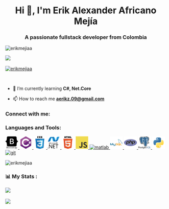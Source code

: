 <h1 align="center">Hi 👋, I'm Erik Alexander Africano Mejía</h1>
<h3 align="center">A passionate fullstack developer from Colombia</h3>

<p align="left"> <img src="https://komarev.com/ghpvc/?username=erikmejiaa&label=Profile%20views&color=0e75b6&style=flat" alt="erikmejiaa" /> </p>

<img src="https://www.grizzlybit.dev/blog/truth-about-being-a-full-stack-developer/cover.png">

<p align="left"> <a href="https://github.com/ryo-ma/github-profile-trophy"><img src="https://github-profile-trophy.vercel.app/?username=erikmejiaa" alt="erikmejiaa" /></a> </p>

<p align="left"> <a href="https://twitter.com/" target="blank"><img src="https://img.shields.io/twitter/follow/?logo=twitter&style=for-the-badge" alt="" /></a> </p>

- 🌱 I’m currently learning **C#, Net.Core**

- 📫 How to reach me **aerikz.09@gmail.com**

<h3 align="left">Connect with me:</h3>
<p align="left">
</p>

<h3 align="left">Languages and Tools:</h3>
<p align="left"> <a href="https://getbootstrap.com" target="_blank" rel="noreferrer"> <img src="https://raw.githubusercontent.com/devicons/devicon/master/icons/bootstrap/bootstrap-plain-wordmark.svg" alt="bootstrap" width="40" height="40"/> </a> <a href="https://www.w3schools.com/cs/" target="_blank" rel="noreferrer"> <img src="https://raw.githubusercontent.com/devicons/devicon/master/icons/csharp/csharp-original.svg" alt="csharp" width="40" height="40"/> </a> <a href="https://www.w3schools.com/css/" target="_blank" rel="noreferrer"> <img src="https://raw.githubusercontent.com/devicons/devicon/master/icons/css3/css3-original-wordmark.svg" alt="css3" width="40" height="40"/> </a> <a href="https://dotnet.microsoft.com/" target="_blank" rel="noreferrer"> <img src="https://raw.githubusercontent.com/devicons/devicon/master/icons/dot-net/dot-net-original-wordmark.svg" alt="dotnet" width="40" height="40"/> </a> <a href="https://www.w3.org/html/" target="_blank" rel="noreferrer"> <img src="https://raw.githubusercontent.com/devicons/devicon/master/icons/html5/html5-original-wordmark.svg" alt="html5" width="40" height="40"/> </a> <a href="https://developer.mozilla.org/en-US/docs/Web/JavaScript" target="_blank" rel="noreferrer"> <img src="https://raw.githubusercontent.com/devicons/devicon/master/icons/javascript/javascript-original.svg" alt="javascript" width="40" height="40"/> </a> <a href="https://www.mathworks.com/" target="_blank" rel="noreferrer"> <img src="https://upload.wikimedia.org/wikipedia/commons/2/21/Matlab_Logo.png" alt="matlab" width="40" height="40"/> </a> <a href="https://www.mysql.com/" target="_blank" rel="noreferrer"> <img src="https://raw.githubusercontent.com/devicons/devicon/master/icons/mysql/mysql-original-wordmark.svg" alt="mysql" width="40" height="40"/> </a> <a href="https://www.php.net" target="_blank" rel="noreferrer"> <img src="https://raw.githubusercontent.com/devicons/devicon/master/icons/php/php-original.svg" alt="php" width="40" height="40"/> </a> <a href="https://www.postgresql.org" target="_blank" rel="noreferrer"> <img src="https://raw.githubusercontent.com/devicons/devicon/master/icons/postgresql/postgresql-original-wordmark.svg" alt="postgresql" width="40" height="40"/> </a> <a href="https://www.python.org" target="_blank" rel="noreferrer"> <img src="https://raw.githubusercontent.com/devicons/devicon/master/icons/python/python-original.svg" alt="python" width="40" height="40"/> </a> <a href="https://git-scm.com/" target="_blank" rel="noreferrer"> <img src="https://www.vectorlogo.zone/logos/git-scm/git-scm-icon.svg" alt="git" width="40" height="40"/> </a> </p>

<!--<p><img align="left" src="https://github-readme-stats.vercel.app/api/top-langs?username=erikmejiaa&show_icons=true&locale=en&layout=compact" alt="erikmejiaa" /></p>-->

<!--<p>&nbsp;<img align="center" src="https://github-readme-stats.vercel.app/api?username=erikmejiaa&show_icons=true&locale=en" alt="erikmejiaa" /></p>-->

<p><img align="center" src="https://github-readme-streak-stats.herokuapp.com/?user=erikmejiaa&theme=highcontrast" alt="erikmejiaa" /></p>

### 📊 My Stats : 

<a href="https://github.com/anuraghazra/github-readme-stats">
  <img align="center" src="https://github-readme-stats.vercel.app/api?username=ErikMejiaA&show_icons=true&theme=highcontrast" /><br><br>
  <img align="center" src="https://github-readme-stats.vercel.app/api/top-langs/?username=ErikMejiaA&layout=compact&theme=highcontrast" />
</a>
